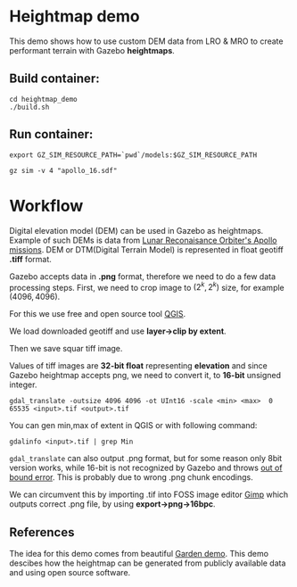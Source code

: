 # Heightmap demo


This demo shows how to use custom DEM data from LRO & MRO to create performant terrain with Gazebo **heightmaps**.



## Build container:

```
cd heightmap_demo
./build.sh
```

## Run container:

```
export GZ_SIM_RESOURCE_PATH=`pwd`/models:$GZ_SIM_RESOURCE_PATH

gz sim -v 4 "apollo_16.sdf"
```


# Workflow

Digital elevation model (DEM) can be used in Gazebo as heightmaps. Example of such DEMs is data from [Lunar Reconaisance Orbiter's Apollo missions](https://wms.lroc.asu.edu/lroc/view_rdr/NAC_DTM_APOLLO16_4). DEM or DTM(Digital Terrain Model) is represented in float geotiff **.tiff** format.

Gazebo accepts data in  **.png** format, therefore we need to do a few data processing steps.
First, we need to crop image to $(2^k,2^k)$ size, for example $(4096,4096)$.

For this we use free and open source tool [QGIS](https://qgis.org/).

We load downloaded geotiff and use **layer->clip by extent**.

Then we save squar tiff image.

Values of tiff images are **32-bit float** representing **elevation** and since Gazebo heightmap accepts png, we need to convert it, to **16-bit** unsigned integer.

```
gdal_translate -outsize 4096 4096 -ot UInt16 -scale <min> <max>  0 65535 <input>.tif <output>.tif
```

You can gen min,max of extent in QGIS or with following command:
```
gdalinfo <input>.tif | grep Min
```

`gdal_translate` can also output .png format, but for some reason only 8bit version works, while 16-bit is not recognized by Gazebo and throws [out of bound error](https://github.com/gazebosim/garden_demo/pull/22#issuecomment-2322324064). This is probably due to wrong .png chunk encodings.

We can circumvent this by importing .tif into FOSS image editor [Gimp](https://www.gimp.org/) which outputs correct .png file, by using **export->png->16bpc**.



## References

The idea for this demo comes from beautiful [Garden demo](https://github.com/gazebosim/garden_demo).
This demo descibes how the heightmap can be generated from publicly available data and using open source software. 


